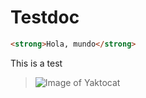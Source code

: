 # Testdoc

``` html
<strong>Hola, mundo</strong>
```
This is a test


>![Image of Yaktocat](https://octodex.github.com/images/yaktocat.png)
